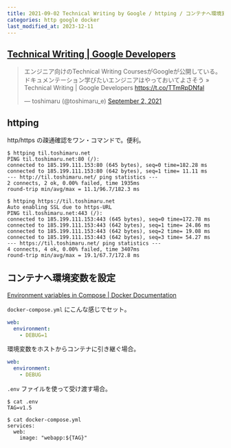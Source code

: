 ```yaml
---
title: 2021-09-02 Technical Writing by Google / httping / コンテナへ環境変数を設定
categories: http google docker
last_modified_at: 2023-12-11
---
```


## [Technical Writing | Google Developers](https://developers.google.com/tech-writing)

<blockquote class="twitter-tweet"><p lang="ja" dir="ltr">エンジニア向けのTechnical Writing CoursesがGoogleが公開している。ドキュメンテーション学びたいエンジニアはやっておいてよさそう » Technical Writing  |  Google Developers <a href="https://t.co/TTmRpDNfal">https://t.co/TTmRpDNfal</a></p>&mdash; toshimaru (@toshimaru_e) <a href="https://twitter.com/toshimaru_e/status/1433306194479771654?ref_src=twsrc%5Etfw">September 2, 2021</a></blockquote> <script async src="https://platform.twitter.com/widgets.js" charset="utf-8"></script>

## httping

http/https の疎通確認をワン・コマンドで。便利。

```console
$ httping til.toshimaru.net
PING til.toshimaru.net:80 (/):
connected to 185.199.111.153:80 (645 bytes), seq=0 time=182.28 ms
connected to 185.199.111.153:80 (642 bytes), seq=1 time= 11.11 ms
--- http://til.toshimaru.net/ ping statistics ---
2 connects, 2 ok, 0.00% failed, time 1935ms
round-trip min/avg/max = 11.1/96.7/182.3 ms

$ httping https://til.toshimaru.net
Auto enabling SSL due to https-URL
PING til.toshimaru.net:443 (/):
connected to 185.199.111.153:443 (645 bytes), seq=0 time=172.78 ms
connected to 185.199.111.153:443 (642 bytes), seq=1 time= 24.86 ms
connected to 185.199.111.153:443 (642 bytes), seq=2 time= 19.08 ms
connected to 185.199.111.153:443 (642 bytes), seq=3 time= 54.27 ms
--- https://til.toshimaru.net/ ping statistics ---
4 connects, 4 ok, 0.00% failed, time 3407ms
round-trip min/avg/max = 19.1/67.7/172.8 ms
```

## コンテナへ環境変数を設定

[Environment variables in Compose \| Docker Documentation](https://docs.docker.com/compose/environment-variables/#the-env-file)

`docker-compose.yml` にこんな感じでセット。

```yml
web:
  environment:
    - DEBUG=1
```

環境変数をホストからコンテナに引き継ぐ場合。

```yml
web:
  environment:
    - DEBUG
```

`.env` ファイルを使って受け渡す場合。

```console
$ cat .env
TAG=v1.5

$ cat docker-compose.yml
services:
  web:
    image: "webapp:${TAG}"
```
